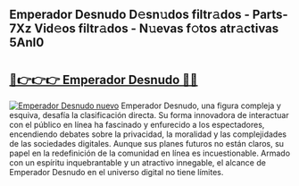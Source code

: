 ## Emperador Desnudo D𝚎sn𝚞dos filtr𝚊dos - Parts-7Xz Vid𝚎os filtr𝚊dos - N𝚞evas f𝚘tos atr𝚊ctivas 5AnI0

# <h2><a href="http://mb5ogio.tromn.icu/?c=Emperador+Desnudo">🔗👉👉👉 Emperador Desnudo 🔗🔗</a></h2>

[![Emperador Desnudo nuevo](https://i.imgur.com/pEAQMta.gif)](http://mb5ogio.tromn.icu/?c=Emperador+Desnudo)
Emperador Desnudo, una figura compleja y esquiva, desafía la clasificación directa. Su forma innovadora de interactuar con el público en línea ha fascinado y enfurecido a los espectadores, encendiendo debates sobre la privacidad, la moralidad y las complejidades de las sociedades digitales. Aunque sus planes futuros no están claros, su papel en la redefinición de la comunidad en línea es incuestionable. Armado con un espíritu inquebrantable y un atractivo innegable, el alcance de Emperador Desnudo en el universo digital no tiene límites.
